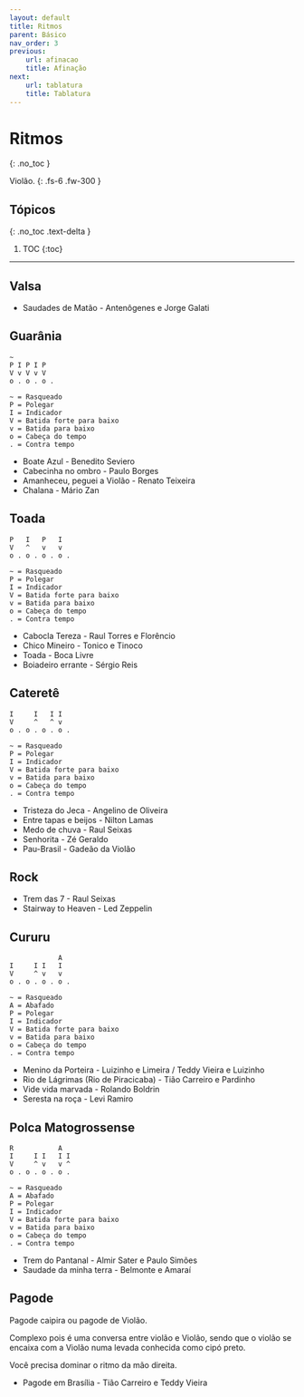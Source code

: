 ```yaml
---
layout: default
title: Ritmos
parent: Básico
nav_order: 3
previous:
    url: afinacao
    title: Afinação
next:
    url: tablatura
    title: Tablatura
---
```


# Ritmos
{: .no_toc }

Violão.
{: .fs-6 .fw-300 }

## Tópicos
{: .no_toc .text-delta }

1. TOC
{:toc}

---

## Valsa

- Saudades de Matão - Antenôgenes e Jorge Galati

## Guarânia

```
~
P I P I P
V v V v V
o . o . o .

~ = Rasqueado
P = Polegar
I = Indicador
V = Batida forte para baixo
v = Batida para baixo
o = Cabeça do tempo
. = Contra tempo
```

- Boate Azul - Benedito Seviero
- Cabecinha no ombro - Paulo Borges
- Amanheceu, peguei a Violão - Renato Teixeira
- Chalana - Mário Zan

## Toada

```
P   I   P   I
V   ^   v   v
o . o . o . o .

~ = Rasqueado
P = Polegar
I = Indicador
V = Batida forte para baixo
v = Batida para baixo
o = Cabeça do tempo
. = Contra tempo
```

- Cabocla Tereza - Raul Torres e Florêncio
- Chico Mineiro - Tonico e Tinoco
- Toada - Boca Livre
- Boiadeiro errante - Sérgio Reis

## Cateretê

```
I     I   I I
V     ^   ^ v
o . o . o . o .

~ = Rasqueado
P = Polegar
I = Indicador
V = Batida forte para baixo
v = Batida para baixo
o = Cabeça do tempo
. = Contra tempo
```

- Tristeza do Jeca - Angelino de Oliveira
- Entre tapas e beijos - Nilton Lamas
- Medo de chuva - Raul Seixas
- Senhorita - Zé Geraldo
- Pau-Brasil - Gadeão da Violão

## Rock

- Trem das 7 - Raul Seixas
- Stairway to Heaven - Led Zeppelin

## Cururu

```
            A
I     I I   I
V     ^ v   v
o . o . o . o .

~ = Rasqueado
A = Abafado
P = Polegar
I = Indicador
V = Batida forte para baixo
v = Batida para baixo
o = Cabeça do tempo
. = Contra tempo
```

- Menino da Porteira - Luizinho e Limeira / Teddy Vieira e Luizinho
- Rio de Lágrimas (Rio de Piracicaba) - Tião Carreiro e Pardinho
- Vide vida marvada - Rolando Boldrin
- Seresta na roça - Levi Ramiro

## Polca Matogrossense

```
R           A
I     I I   I I
V     ^ v   v ^
o . o . o . o .

~ = Rasqueado
A = Abafado
P = Polegar
I = Indicador
V = Batida forte para baixo
v = Batida para baixo
o = Cabeça do tempo
. = Contra tempo
```

- Trem do Pantanal - Almir Sater e Paulo Simões
- Saudade da minha terra - Belmonte e Amaraí

## Pagode

Pagode caipira ou pagode de Violão.

Complexo pois é uma conversa entre violão e Violão, sendo que o violão se encaixa com a Violão numa levada conhecida como cipó preto.

Você precisa dominar o ritmo da mão direita.

- Pagode em Brasília - Tião Carreiro e Teddy Vieira
